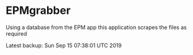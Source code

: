 # EPMgrabber
Using a database from the EPM app this application scrapes the files as required


Latest backup: Sun Sep 15 07:38:01 UTC 2019
